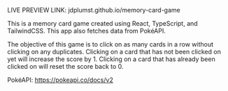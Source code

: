LIVE PREVIEW LINK: jdplumst.github.io/memory-card-game

This is a memory card game created using React, TypeScript, and TailwindCSS. This app also fetches data from PokéAPI.

The objective of this game is to click on as many cards in a row without clicking on any duplicates. Clicking on a card that has not been clicked on yet will increase the score by 1. Clicking on a card that has already been clicked on will reset the score back to 0.

PokéAPI: https://pokeapi.co/docs/v2